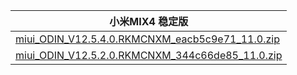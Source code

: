 | 小米MIX4  稳定版    |
| ---- |
| [miui_ODIN_V12.5.4.0.RKMCNXM_eacb5c9e71_11.0.zip](https://bigota.d.miui.com/V12.5.4.0.RKMCNXM/miui_ODIN_V12.5.4.0.RKMCNXM_eacb5c9e71_11.0.zip)    |
| [miui_ODIN_V12.5.2.0.RKMCNXM_344c66de85_11.0.zip](https://bigota.d.miui.com/V12.5.2.0.RKMCNXM/miui_ODIN_V12.5.2.0.RKMCNXM_344c66de85_11.0.zip)    |
